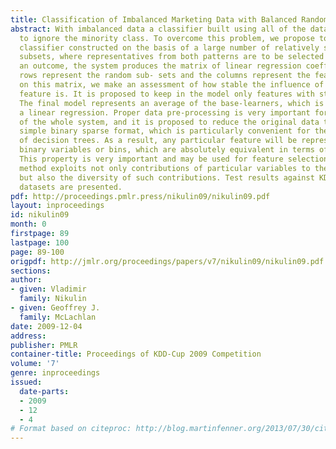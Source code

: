 ```yaml
---
title: Classification of Imbalanced Marketing Data with Balanced Random Sets
abstract: With imbalanced data a classifier built using all of the data has the tendency
  to ignore the minority class. To overcome this problem, we propose to use an ensemble
  classifier constructed on the basis of a large number of relatively small and balanced
  subsets, where representatives from both patterns are to be selected randomly. As
  an outcome, the system produces the matrix of linear regression coefficients whose
  rows represent the random sub- sets and the columns represent the features. Based
  on this matrix, we make an assessment of how stable the influence of a particular
  feature is. It is proposed to keep in the model only features with stable influence.
  The final model represents an average of the base-learners, which is not necessarily
  a linear regression. Proper data pre-processing is very important for the effectiveness
  of the whole system, and it is proposed to reduce the original data to the most
  simple binary sparse format, which is particularly convenient for the construction
  of decision trees. As a result, any particular feature will be represented by several
  binary variables or bins, which are absolutely equivalent in terms of data structure.
  This property is very important and may be used for feature selection. The proposed
  method exploits not only contributions of particular variables to the base-learners,
  but also the diversity of such contributions. Test results against KDD-2009 competition
  datasets are presented.
pdf: http://proceedings.pmlr.press/nikulin09/nikulin09.pdf
layout: inproceedings
id: nikulin09
month: 0
firstpage: 89
lastpage: 100
page: 89-100
origpdf: http://jmlr.org/proceedings/papers/v7/nikulin09/nikulin09.pdf
sections: 
author:
- given: Vladimir
  family: Nikulin
- given: Geoffrey J.
  family: McLachlan
date: 2009-12-04
address: 
publisher: PMLR
container-title: Proceedings of KDD-Cup 2009 Competition
volume: '7'
genre: inproceedings
issued:
  date-parts:
  - 2009
  - 12
  - 4
# Format based on citeproc: http://blog.martinfenner.org/2013/07/30/citeproc-yaml-for-bibliographies/
---
```

